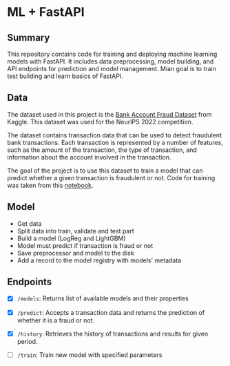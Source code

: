 # ML + FastAPI

## Summary
This repository contains code for training and deploying machine learning models with FastAPI. It includes data preprocessing, model building, and API endpoints for prediction and model management. Mian goal is to train test building and learn basics of FastAPI.


## Data 

The dataset used in this project is the [Bank Account Fraud Dataset](https://www.kaggle.com/datasets/sgpjesus/bank-account-fraud-dataset-neurips-2022) from Kaggle. This dataset was used for the NeurIPS 2022 competition.

The dataset contains transaction data that can be used to detect fraudulent bank transactions. Each transaction is represented by a number of features, such as the amount of the transaction, the type of transaction, and information about the account involved in the transaction.

The goal of the project is to use this dataset to train a model that can predict whether a given transaction is fraudulent or not. Code for training was taken from this [notebook](https://www.kaggle.com/code/bolouki/bank-account-fraud-detection-eda-and-model).

## Model

* Get data
* Split data into train, validate and test part
* Build a model (LogReg and LightGBM)
* Model must predict if transaction is fraud or not
* Save preprocessor and model to the disk
* Add a record to the model registry with models' metadata

## Endpoints
* [x] `/models`: Returns list of available models and their properties
* [x] `/predict`: Accepts a transaction data and returns the prediction of whether it is a fraud or not.
* [x] `/history`: Retrieves the history of transactions and results for given period.
* [ ] `/train`: Train new model with specified parameters


